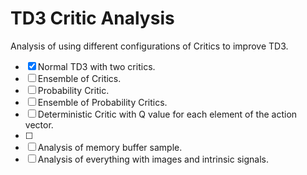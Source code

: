 # TD3 Critic Analysis

Analysis of using different configurations of Critics to improve TD3.


- [x] Normal TD3 with two critics.
- [ ] Ensemble of Critics.
- [ ] Probability Critic.
- [ ] Ensemble of Probability Critics.
- [ ] Deterministic Critic with Q value for each element of the action vector.
- [ ] 
- [ ] Analysis of memory buffer sample.
- [ ] Analysis of everything with images and intrinsic signals.
